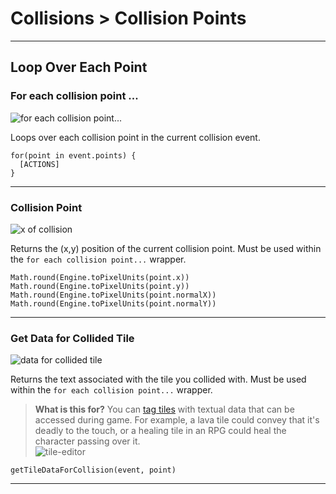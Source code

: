 # Collisions > Collision Points

***

## Loop Over Each Point

### <a name="collision-foreach"></a> For each collision point ...

![for each collision point...](http://static.stencyl.com/pedia2/block-images/collision/points/collision-foreach.png)

Loops over each collision point in the current collision event.

```
for(point in event.points) {
  [ACTIONS]
}
```

***

### <a name="collision-xynxy"></a> Collision Point

![x of collision](http://static.stencyl.com/pedia2/block-images/collision/points/collision-xynxy.png)

Returns the (x,y) position of the current collision point. Must be used within the `for each collision point...` wrapper.

```
Math.round(Engine.toPixelUnits(point.x))
Math.round(Engine.toPixelUnits(point.y))
Math.round(Engine.toPixelUnits(point.normalX))
Math.round(Engine.toPixelUnits(point.normalY))
```

***

### <a name="tile-data-for-collision"></a> Get Data for Collided Tile

![data for collided tile](http://static.stencyl.com/pedia2/block-images/collision/points/tile-data-for-collision.png)

Returns the text associated with the tile you collided with. Must be used within the `for each collision point...` wrapper.

> **What is this for?** You can [tag tiles](http://www.stencyl.com/help/view/tiles/) with textual data that can be accessed during game. For example, a lava tile could convey that it's deadly to the touch, or a healing tile in an RPG could heal the character passing over it. <br/> ![tile-editor](http://static.stencyl.com/pedia2/ch4/tiles/tile-metadata.png)

```
getTileDataForCollision(event, point)
```

***
